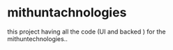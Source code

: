# mithuntachnologies

this project having all the code (UI and backed ) for the mithuntechnologies..
